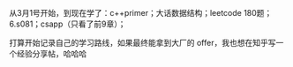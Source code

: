 从3月1号开始，到现在学了：c++primer；大话数据结构；leetcode 180题；6.s081；csapp（只看了前9章）；

打算开始记录自己的学习路线，如果最终能拿到大厂的 offer，我也想在知乎写一个经验分享帖，哈哈哈

